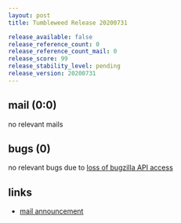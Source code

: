```yaml
---
layout: post
title: Tumbleweed Release 20200731

release_available: false
release_reference_count: 0
release_reference_count_mail: 0
release_score: 99
release_stability_level: pending
release_version: 20200731
---
```


## mail (0:0)

no relevant mails

## bugs (0)

<!--more-->

no relevant bugs due to [loss of bugzilla API access](https://bugzilla.opensuse.org/show_bug.cgi?id=1157722)



## links

- [mail announcement](https://lists.opensuse.org/opensuse-factory/2020-08/msg00003.html)
